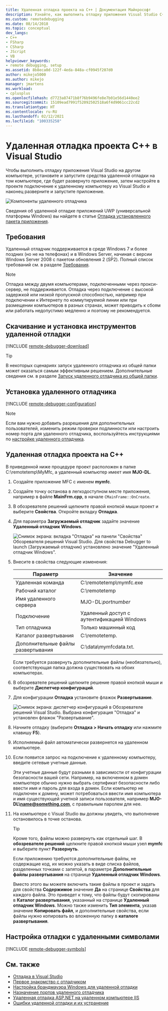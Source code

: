 ```yaml
---
title: Удаленная отладка проекта на C++ | Документация Майкрософт
description: Узнайте, как выполнить отладку приложения Visual Studio C++ с удаленного компьютера, следуя приведенным ниже пошаговым инструкциям.
ms.custom: remotedebugging
ms.date: 08/14/2018
ms.topic: conceptual
dev_langs:
- C++
- FSharp
- CSharp
- JScript
- VB
helpviewer_keywords:
- remote debugging, setup
ms.assetid: 8b8eca0d-122f-4eda-848a-cf0945f207d0
author: mikejo5000
ms.author: mikejo
manager: jmartens
ms.workload:
- cplusplus
ms.openlocfilehash: d7723a87471b8f76b9496fe8e7b01e56d1440ee2
ms.sourcegitcommit: 15109ead7991f52092502518a6f4d9061cc22cd2
ms.translationtype: HT
ms.contentlocale: ru-RU
ms.lasthandoff: 02/12/2021
ms.locfileid: "100335258"
---
```

# <a name="remote-debugging-a-c-project-in-visual-studio"></a>Удаленная отладка проекта C++ в Visual Studio
Чтобы выполнить отладку приложения Visual Studio на другом компьютере, установите и запустите средства удаленной отладки на том компьютере, где будет развернуто приложение, затем настройте в проекте подключение к удаленному компьютеру из Visual Studio и наконец разверните и запустите приложение.

![Компоненты удаленного отладчика](../debugger/media/remote-debugger-client-apps.png "Remote_debugger_components")

Сведения об удаленной отладке приложений UWP (универсальной платформы Windows) вы найдете в статье [Отладка установленного пакета приложения](debug-installed-app-package.md).

## <a name="requirements"></a>Требования

Удаленный отладчик поддерживается в среде Windows 7 и более поздних (но не на телефонах) и в Windows Server, начиная с версии Windows Server 2008 с пакетом обновления 2 (SP2). Полный список требований см. в разделе [Требования](../debugger/remote-debugging.md#requirements_msvsmon).

> [!NOTE]
> Отладка между двумя компьютерами, подключенными через прокси-сервер, не поддерживается. Отладка через подключение с высокой задержкой или низкой пропускной способностью, например при подключении к Интернету по коммутируемой линии или при размещении компьютеров в разных странах, может приводить к сбоям или работать недопустимо медленно и поэтому не рекомендуется.

## <a name="download-and-install-the-remote-tools"></a>Скачивание и установка инструментов удаленной отладки

[!INCLUDE [remote-debugger-download](../debugger/includes/remote-debugger-download.md)]

> [!TIP]
> В некоторых сценариях запуск удаленного отладчика из общей папки может оказаться самым эффективным решением. Дополнительные сведения см. в разделе [Запуск удаленного отладчика из общей папки](../debugger/remote-debugging.md#fileshare_msvsmon).

## <a name="set-up-the-remote-debugger"></a><a name="BKMK_setup"></a> Установка удаленного отладчика

[!INCLUDE [remote-debugger-configuration](../debugger/includes/remote-debugger-configuration.md)]

> [!NOTE]
> Если вам нужно добавить разрешения для дополнительных пользователей, изменить режим проверки подлинности или настроить номер порта для удаленного отладчика, воспользуйтесь инструкциями по [настройке удаленного отладчика](../debugger/remote-debugging.md#configure_msvsmon).

## <a name="remote-debug-a-c-project"></a><a name="remote_cplusplus"></a> Удаленная отладка проекта на C++
 В приведенной ниже процедуре проект расположен в папке C:\remotetemp\MyMfc, а удаленный компьютер имеет имя **MJO-DL**.

1. Создайте приложение MFC с именем **mymfc**.

2. Создайте точку останова в легкодоступном месте приложения, например в файле **MainFrm.cpp**, в начале `CMainFrame::OnCreate`.

3. В обозревателе решений щелкните правой кнопкой мыши проект и выберите **Свойства**. Откройте вкладку **Отладка**.

4. Для параметра **Загружаемый отладчик** задайте значение **Удаленный отладчик Windows**.

    ![Снимок экрана: вкладка "Отладка" на панели "Свойства" Обозревателя решений Visual Studio. Для свойства Debugger to launch (Загружаемый отладчик) установлено значение "Удаленный отладчик Windows".](../debugger/media/remotedebuggingcplus.png)

5. Внесите в свойства следующие изменения:

   |Параметр|Значение|
   |-|-|
   |Удаленная команда|C:\remotetemp\mymfc.exe|
   |Рабочий каталог|C:\remotetemp|
   |Имя удаленного сервера|MJO-DL:*portnumber*|
   |Подключение|Удаленный доступ с аутентификацией Windows|
   |Тип отладчика|Только машинный код|
   |Каталог развертывания|C:\remotetemp.|
   |Дополнительные файлы развертывания|C:\data\mymfcdata.txt.|

    Если требуется развернуть дополнительные файлы (необязательно), соответствующая папка должна существовать на обоих компьютерах.

6. В обозревателе решений щелкните решение правой кнопкой мыши и выберите **Диспетчер конфигураций**.

7. Для конфигурации **Отладка** установите флажок **Развертывание**.

    ![Снимок экрана: диспетчер конфигураций в Обозревателе решений Visual Studio. Выбрана конфигурация "Отладка" и установлен флажок "Развертывание".](../debugger/media/remotedebugcplusdeploy.png)

8. Начните отладку (выберите **Отладка > Начать отладку** или нажмите клавишу **F5**).

9. Исполняемый файл автоматически развернется на удаленном компьютере.

10. Если появится запрос на подключение к удаленному компьютеру, введите сетевые учетные данные.

     Эти учетные данные будут разными в зависимости от конфигурации безопасности вашей сети. Например, на включенном в домен компьютере обычно нужно выбрать сертификат безопасности либо ввести имя и пароль для входа в домен. Если компьютер не подключен к домену, может потребоваться ввести имя компьютера и имя существующей учетной записи пользователя, например <strong>MJO-DL\name@something.com</strong>, с правильным паролем для нее.

11. На компьютере с Visual Studio вы должны увидеть, что выполнение остановилось в точке останова.

    > [!TIP]
    > Кроме того, файлы можно развернуть как отдельный шаг. В **обозревателе решений** щелкните правой кнопкой мыши узел **mymfc** и выберите пункт **Развернуть**.

    Если приложению требуются дополнительные файлы, не содержащие код, их можно указать в виде списка файлов, разделенных точками с запятой, в параметре **Дополнительные файлы развертывания** на странице **Удаленный отладчик Windows**.

    Вместо этого вы можете включить такие файлы в проект и задать для свойства **Содержимое** значение **Да** на странице **Свойства** для каждого файла. Это приведет к тому, что файлы будут скопированы в **Каталог развертывания**, указанный на странице **Удаленный отладчик Windows**. Можно также изменить **Тип элемента**, указав значение **Копировать файл**, и дополнительные свойства, если файлы нужно копировать во вложенную папку в **каталоге развертывания**.

## <a name="set-up-debugging-with-remote-symbols"></a>Настройка отладки с удаленными символами

[!INCLUDE [remote-debugger-symbols](../debugger/includes/remote-debugger-symbols.md)]

## <a name="see-also"></a>См. также
- [Отладка в Visual Studio](../debugger/index.yml)
- [Первое знакомство с отладчиком](../debugger/debugger-feature-tour.md)
- [Настройка брандмауэра Windows для удаленной отладки](../debugger/configure-the-windows-firewall-for-remote-debugging.md)
- [Назначение портов удаленного отладчика](../debugger/remote-debugger-port-assignments.md)
- [Удаленная отладка ASP.NET на удаленном компьютере IIS](../debugger/remote-debugging-aspnet-on-a-remote-iis-computer.md)
- [Ошибки удаленной отладки и их устранение](../debugger/remote-debugging-errors-and-troubleshooting.md)